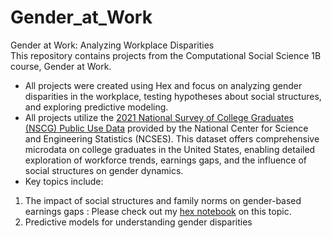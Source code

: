 # Gender_at_Work
Gender at Work: Analyzing Workplace Disparities <br>
This repository contains projects from the Computational Social Science 1B course, Gender at Work. 
* All projects were created using Hex and focus on analyzing gender disparities in the workplace, testing hypotheses about social structures, and exploring predictive modeling.
* All projects utilize the [2021 National Survey of College Graduates (NSCG) Public Use Data](https://ncses.nsf.gov/explore-data/microdata/national-survey-college-graduates) provided by the National Center for Science and Engineering Statistics (NCSES). This dataset offers comprehensive microdata on college graduates in the United States, enabling detailed exploration of workforce trends, earnings gaps, and the influence of social structures on gender dynamics.
* Key topics include:
1) The impact of social structures and family norms on gender-based earnings gaps : Please check out my [hex notebook](https://app.hex.tech/beresford-berkeley/app/315e596f-34be-45ff-8e87-88718e92ae70/latest) on this topic.
2) Predictive models for understanding gender disparities
 

